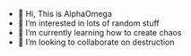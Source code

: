 - 👋 Hi, This is AlphaOmega
- 👀 I’m interested in lots of random stuff
- 🌱 I’m currently learning how to create chaos
- 💞️ I’m looking to collaborate on destruction

<!---
AlphaOmega1707/AlphaOmega1707 is a ✨ special ✨ repository because its `README.md` (this file) appears on your GitHub profile.
You can click the Preview link to take a look at your changes.
--->
